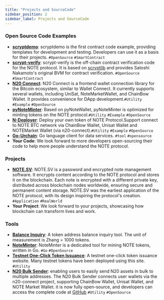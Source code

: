 ```yaml
---
title: "Projects and SourceCode"
sidebar_position: 2
sidebar_label: Projects and SourceCode
---
```


### Open Source Code Examples

- **[scryptdemo](https://github.com/NoteProtocol/scryptdemo)**: scryptdemo is the first contract code example, providing templates for development and testing. Developers can use it as a basis for their projects. `#OpenSource` `#SmartContract`
- **[scrypt-verify](https://github.com/NoteProtocol/scrypt-verify)**: scrypt-verify is the off-chain contract verification code for the NOTE protocol. It is based on [scryptlib](https://github.com/sCrypt-Inc/scryptlib) and provides Satoshi Nakamoto's original BVM for contract verification. `#OpenSource` `#SmartContract`
- **[N20 Connect](https://github.com/NoteScan/n20-connect)**: N20 Connect is a frontend wallet connection library for the Bitcoin ecosystem, similar to Wallet Connect. It currently supports several wallets, including UniSat, NoteMarketWallet, and ChainBow Wallet. It provides convenience for DApp development.`#Utility` `#Example` `#OpenSource`
- **[pyNoteMinter](https://github.com/NoteScan/pyNoteMinter)**: Based on pyNoteWallet, pyNoteMinter is optimized for minting tokens on the NOTE protocol.`#Utility` `#Example` `#OpenSource`
- **[N-Deployer](https://n-deployer-test.vercel.app/)**: Deploy your own token of NOTE Protocol.Support connect to NOTE BTC network via ChainBow Wallet, Unisat Wallet and NOTEMarket Wallet (via n20-connect).`#Utility` `#Example` `#OpenSource`
- **[Go-Urchain](https://github.com/xianb/go-urchain)**: Go language client for data services. `#tool` `#opensource`
- **Your Code**: We look forward to more developers open-sourcing their code to help more people understand the NOTE protocol.

### Projects

- **[NOTE.SV](https://note.sv)**: NOTE.SV is a password and encrypted note management software. It encrypts content according to the NOTE protocol and stores it on the blockchain. Each note is encrypted with a different private key, distributed across blockchain nodes worldwide, ensuring secure and permanent content storage. NOTE.SV was the earliest application of the NOTE protocol, with its design inspiring the protocol's creation. `#Application` `#RealWorld`
- **Your Project**: We look forward to your projects, showcasing how blockchain can transform lives and work.

### Tools

- **[Balance Inquiry](https://note.78web3.xyz/)**: A token address balance inquiry tool. The unit of measurement is Zhang = 1000 tokens.
- **[NoteMinter](https://github.com/GoudanWoo/note-minter)**: NoteMinter is a dedicated tool for mining NOTE tokens, written in Go. `#Go` `#OpenSource`
- **[Testnet One-Click Token Issuance](https://note.btc.sv)**: A testnet one-click token issuance website. Many testnet tokens have been deployed using this site. `#Utility`
- **[N20 Bulk Sender](https://bulksender.notenation.io/)**: enabling users to easily send N20 assets in bulk to multiple addresses. The N20 Bulk Sender connects user wallets via the n20-connect project, supporting ChainBow Wallet, Unisat Wallet, and NOTE Market Wallet. it is now fully open-source, and developers can access the complete code at [GitHub](https://github.com/notenationio/N20BulkSender) `#Utility` `#OpenSource`
